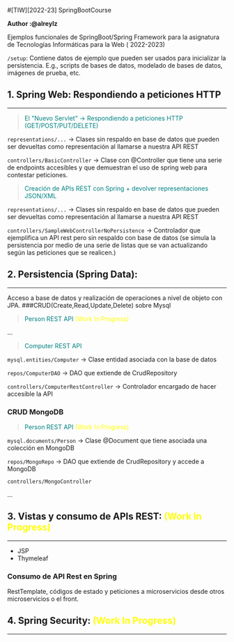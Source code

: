 #[TIW][2022-23] SpringBootCourse

**Author :@alreylz**

Ejemplos funcionales de SpringBoot/Spring Framework para la asignatura de Tecnologías Informáticas para la Web (
2022-2023)

`/setup`: Contiene datos de ejemplo que pueden ser usados para inicializar la persistencia. E.g., scripts de bases de
datos, modelado de bases de datos, imágenes de prueba, etc.

## 1. Spring Web: Respondiendo a peticiones HTTP

---



> <span style="color:teal">El "Nuevo Servlet" -> Respondiendo a peticiones HTTP (GET/POST/PUT/DELETE)</span>

<code>representations/...</code> -> Clases sin respaldo en base de datos que pueden ser devueltas como representación al llamarse a nuestra API REST

<code>controllers/BasicController</code> -> Clase con @Controller que tiene una serie de endpoints accesibles y que demuestran el uso de spring web para contestar peticiones.


> <span style="color:teal">Creación de APIs REST con Spring +  devolver representaciones JSON/XML </span>

<code>representations/...</code> -> Clases sin respaldo en base de datos que pueden ser devueltas como representación al llamarse a nuestra API REST

<code>controllers/SampleWebControllerNoPersistence</code> -> Controlador que ejemplifica un API rest pero sin respaldo con base de datos (se simula la persistencia por medio de una serie de listas que se van actualizando según las peticiones que se realicen.)



## 2. Persistencia (Spring Data):

---
Acceso a base de datos y realización de operaciones a nivel de objeto con JPA.
###CRUD(Create,Read,Update,Delete) sobre Mysql


> <span style="color:teal"> Person REST API <span style="color:yellow">(Work In Progress)</span></span>

...

> <span style="color:teal"> Computer REST API </span>

<code>mysql.entities/Computer</code> -> Clase entidad asociada con la base de datos

<code>repos/ComputerDAO</code> -> DAO que extiende de CrudRepository

<code>controllers/ComputerRestController</code> -> Controlador encargado de hacer accesible la API

### CRUD MongoDB

> <span style="color:teal">Person REST API <span style="color:yellow">(Work In Progress)</span> </span>
 
<code>mysql.documents/Person</code> -> Clase @Document que tiene asociada una colección en MongoDB

<code>repos/MongoRepo</code> -> DAO que extiende de CrudRepository y accede a MongoDB

<code>controllers/MongoController</code>

...

## 3. Vistas y  consumo de APIs REST: <span style="color:yellow">(Work In Progress)</span>

---

- JSP
- Thymeleaf

### Consumo de API Rest en Spring

RestTemplate, códigos de estado y peticiones a microservicios desde otros microservicios o el front.

## 4. Spring Security: <span style="color:yellow">(Work In Progress)</span>

---


